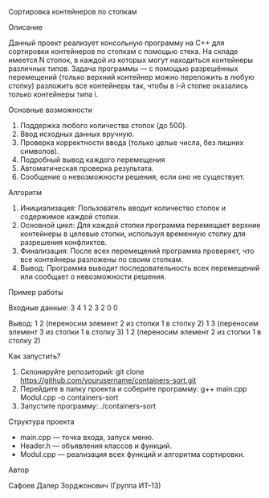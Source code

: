 Сортировка контейнеров по стопкам

Описание

Данный проект реализует консольную программу на C++ для сортировки контейнеров по стопкам с помощью стека.
На складе имеется N стопок, в каждой из которых могут находиться контейнеры различных типов.
Задача программы — с помощью разрешённых перемещений (только верхний контейнер можно переложить в любую стопку) разложить все контейнеры так, чтобы в i-й стопке оказались только контейнеры типа i.

Основные возможности

1) Поддержка любого количества стопок (до 500).
2) Ввод исходных данных вручную.
3) Проверка корректности ввода (только целые числа, без лишних символов).
4) Подробный вывод каждого перемещения
5) Автоматическая проверка результата.
6) Сообщение о невозможности решения, если оно не существует.

Алгоритм

1) Инициализация:
Пользователь вводит количество стопок и содержимое каждой стопки.
2) Основной цикл:
Для каждой стопки программа перемещает верхние контейнеры в целевые стопки, используя временную стопку для разрешения конфликтов.
3) Финализация:
После всех перемещений программа проверяет, что все контейнеры разложены по своим стопкам.
4) Вывод:
Программа выводит последовательность всех перемещений или сообщает о невозможности решения.

Пример работы

Входные данные:
3
4 1 2 3 2
0
0

Вывод:
1 2 (переносим элемент 2 из стопки 1 в стопку 2)
1 3 (переносим элемент 3 из стопки 1 в стопку 3)
1 2 (переносим элемент 2 из стопки 1 в стопку 2)

Как запустить?
1) Склонируйте репозиторий: git clone https://github.com/yourusername/containers-sort.git
2) Перейдите в папку проекта и соберите программу: g++ main.cpp Modul.cpp -o containers-sort
3) Запустите программу: ./containers-sort

Структура проекта

- main.cpp — точка входа, запуск меню.
- Header.h — объявления классов и функций.
- Modul.cpp — реализация всех функций и алгоритма сортировки.

Автор

Сафоев Далер Зорджонович (Группа ИТ-13)

